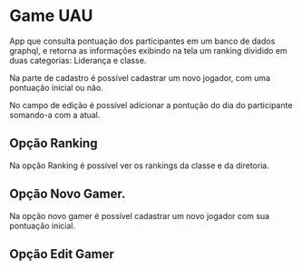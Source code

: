 # Game UAU

App que consulta pontuação dos participantes em um banco de dados graphql, e retorna as informações exibindo na tela um ranking dividido em duas categorias: Liderança e classe.

Na parte de cadastro é possível cadastrar um novo jogador, com uma pontuação inicial ou não.

No campo de edição é possível adicionar a pontução do dia do participante somando-a com a atual.

## Opção Ranking

Na opção Ranking é possível ver os rankings da classe e da diretoria.

## Opção Novo Gamer.

Na opção novo gamer é possível cadastrar um novo jogador com sua pontuação inicial.

## Opção Edit Gamer
